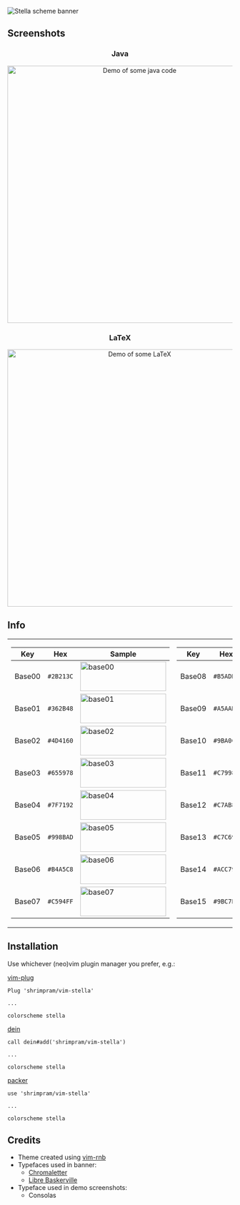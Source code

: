 ![Stella scheme banner](../images/new-banner.jpg?raw=true)


## Screenshots
<h3 align="center">Java</h3>
<p align="center">
    <img src="../images/new-demo-java.png?raw=true" alt="Demo of some java code" height="576"/>
</p>

<h3 align="center">LaTeX</h3>
<p align="center">
    <img src="../images/new-demo-tex.png?raw=true" alt="Demo of some LaTeX" height="576"/>
</p>


## Info

<table>
<tr><td>

| Key    | Hex       | Sample                                                                         |
|--------|-----------|--------------------------------------------------------------------------------|
| Base00 | `#2B213C` | <img src="../images/new-new-base00.png?raw=true" alt="base00" width="192" height="66"> |
| Base01 | `#362B48` | <img src="../images/new-base01.png?raw=true" alt="base01" width="192" height="66"> |
| Base02 | `#4D4160` | <img src="../images/new-base02.png?raw=true" alt="base02" width="192" height="66"> |
| Base03 | `#655978` | <img src="../images/new-base03.png?raw=true" alt="base03" width="192" height="66"> |
| Base04 | `#7F7192` | <img src="../images/new-base04.png?raw=true" alt="base04" width="192" height="66"> |
| Base05 | `#998BAD` | <img src="../images/new-base05.png?raw=true" alt="base05" width="192" height="66"> |
| Base06 | `#B4A5C8` | <img src="../images/new-base06.png?raw=true" alt="base06" width="192" height="66"> |
| Base07 | `#C594FF` | <img src="../images/new-base07.png?raw=true" alt="base07" width="192" height="66"> |

</td><td>

| Key    | Hex       | Sample                                                                         |
|--------|-----------|--------------------------------------------------------------------------------|
| Base08 | `#B5ADDE` | <img src="../images/new-base08.png?raw=true" alt="base08" width="192" height="66"> |
| Base09 | `#A5AAD4` | <img src="../images/new-base09.png?raw=true" alt="base09" width="192" height="66"> |
| Base10 | `#9BA0C7` | <img src="../images/new-base10.png?raw=true" alt="base10" width="192" height="66"> |
| Base11 | `#C79987` | <img src="../images/new-base11.png?raw=true" alt="base11" width="192" height="66"> |
| Base12 | `#C7AB87` | <img src="../images/new-base12.png?raw=true" alt="base12" width="192" height="66"> |
| Base13 | `#C7C691` | <img src="../images/new-base13.png?raw=true" alt="base13" width="192" height="66"> |
| Base14 | `#ACC79B` | <img src="../images/new-base14.png?raw=true" alt="base14" width="192" height="66"> |
| Base15 | `#9BC7BF` | <img src="../images/new-base15.png?raw=true" alt="base15" width="192" height="66"> |

</td></tr> </table>


## Installation
Use whichever (neo)vim plugin manager you prefer, e.g.:

[vim-plug](https://github.com/junegunn/vim-plug)
```vim
Plug 'shrimpram/vim-stella'

...

colorscheme stella
```

[dein](https://github.com/shougo/dein.vim)
```vim
call dein#add('shrimpram/vim-stella')

...

colorscheme stella
```
[packer](https://github.com/wbthomason/packer.nvim)
```vim
use 'shrimpram/vim-stella'

...

colorscheme stella
```


## Credits
* Theme created using [vim-rnb](https://github.com/romainl/vim-rnb)
* Typefaces used in banner:
    - [Chromaletter](http://www.losttype.com/font/?name=chromaletter)
    - [Libre Baskerville](https://fonts.google.com/specimen/Libre+Baskerville)
* Typeface used in demo screenshots:
    - Consolas
